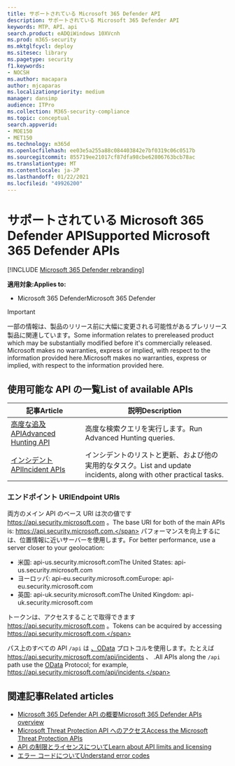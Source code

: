 ```yaml
---
title: サポートされている Microsoft 365 Defender API
description: サポートされている Microsoft 365 Defender API
keywords: MTP、API、api
search.product: eADQiWindows 10XVcnh
ms.prod: m365-security
ms.mktglfcycl: deploy
ms.sitesec: library
ms.pagetype: security
f1.keywords:
- NOCSH
ms.author: macapara
author: mjcaparas
ms.localizationpriority: medium
manager: dansimp
audience: ITPro
ms.collection: M365-security-compliance
ms.topic: conceptual
search.appverid:
- MOE150
- MET150
ms.technology: m365d
ms.openlocfilehash: ee03e5a255a88c084403842e7bf0319c06c0517b
ms.sourcegitcommit: 855719ee21017cf87dfa98cbe62806763bcb78ac
ms.translationtype: MT
ms.contentlocale: ja-JP
ms.lasthandoff: 01/22/2021
ms.locfileid: "49926200"
---
```

# <a name="supported-microsoft-365-defender-apis"></a><span data-ttu-id="dbe41-104">サポートされている Microsoft 365 Defender API</span><span class="sxs-lookup"><span data-stu-id="dbe41-104">Supported Microsoft 365 Defender APIs</span></span> 

[!INCLUDE [Microsoft 365 Defender rebranding](../includes/microsoft-defender.md)]

<span data-ttu-id="dbe41-105">**適用対象:**</span><span class="sxs-lookup"><span data-stu-id="dbe41-105">**Applies to:**</span></span>
- <span data-ttu-id="dbe41-106">Microsoft 365 Defender</span><span class="sxs-lookup"><span data-stu-id="dbe41-106">Microsoft 365 Defender</span></span>

> [!IMPORTANT]
> <span data-ttu-id="dbe41-107">一部の情報は、製品のリリース前に大幅に変更される可能性があるプレリリース製品に関連しています。</span><span class="sxs-lookup"><span data-stu-id="dbe41-107">Some information relates to prereleased product which may be substantially modified before it's commercially released.</span></span> <span data-ttu-id="dbe41-108">Microsoft makes no warranties, express or implied, with respect to the information provided here.</span><span class="sxs-lookup"><span data-stu-id="dbe41-108">Microsoft makes no warranties, express or implied, with respect to the information provided here.</span></span>

## <a name="list-of-available-apis"></a><span data-ttu-id="dbe41-109">使用可能な API の一覧</span><span class="sxs-lookup"><span data-stu-id="dbe41-109">List of available APIs</span></span>

<span data-ttu-id="dbe41-110">記事</span><span class="sxs-lookup"><span data-stu-id="dbe41-110">Article</span></span> | <span data-ttu-id="dbe41-111">説明</span><span class="sxs-lookup"><span data-stu-id="dbe41-111">Description</span></span>
-|-
[<span data-ttu-id="dbe41-112">高度な追及 API</span><span class="sxs-lookup"><span data-stu-id="dbe41-112">Advanced Hunting API</span></span>](api-advanced-hunting.md) | <span data-ttu-id="dbe41-113">高度な検索クエリを実行します。</span><span class="sxs-lookup"><span data-stu-id="dbe41-113">Run Advanced Hunting queries.</span></span>
[<span data-ttu-id="dbe41-114">インシデント API</span><span class="sxs-lookup"><span data-stu-id="dbe41-114">Incident APIs</span></span>](api-incident.md) | <span data-ttu-id="dbe41-115">インシデントのリストと更新、および他の実用的なタスク。</span><span class="sxs-lookup"><span data-stu-id="dbe41-115">List and update incidents, along with other practical tasks.</span></span>

### <a name="endpoint-uris"></a><span data-ttu-id="dbe41-116">エンドポイント URI</span><span class="sxs-lookup"><span data-stu-id="dbe41-116">Endpoint URIs</span></span>

<span data-ttu-id="dbe41-117">両方のメイン API のベース URI は次の値です https://api.security.microsoft.com 。</span><span class="sxs-lookup"><span data-stu-id="dbe41-117">The base URI for both of the main APIs is: https://api.security.microsoft.com.</span></span> <span data-ttu-id="dbe41-118">パフォーマンスを向上するには、位置情報に近いサーバーを使用します。</span><span class="sxs-lookup"><span data-stu-id="dbe41-118">For better performance, use a server closer to your geolocation:</span></span>

- <span data-ttu-id="dbe41-119">米国: api-us.security.microsoft.com</span><span class="sxs-lookup"><span data-stu-id="dbe41-119">The United States: api-us.security.microsoft.com</span></span>
- <span data-ttu-id="dbe41-120">ヨーロッパ: api-eu.security.microsoft.com</span><span class="sxs-lookup"><span data-stu-id="dbe41-120">Europe: api-eu.security.microsoft.com</span></span>
- <span data-ttu-id="dbe41-121">英国: api-uk.security.microsoft.com</span><span class="sxs-lookup"><span data-stu-id="dbe41-121">The United Kingdom: api-uk.security.microsoft.com</span></span>

<span data-ttu-id="dbe41-122">トークンは、アクセスすることで取得できます https://api.security.microsoft.com 。</span><span class="sxs-lookup"><span data-stu-id="dbe41-122">Tokens can be acquired by accessing https://api.security.microsoft.com.</span></span>

<span data-ttu-id="dbe41-123">パス上のすべての API `/api` は [、OData](https://docs.microsoft.com/odata/overview) プロトコルを使用します。たとえば https://api.security.microsoft.com/api/incidents 、 .</span><span class="sxs-lookup"><span data-stu-id="dbe41-123">All APIs along the `/api` path use the [OData](https://docs.microsoft.com/odata/overview) Protocol; for example, https://api.security.microsoft.com/api/incidents.</span></span>

## <a name="related-articles"></a><span data-ttu-id="dbe41-124">関連記事</span><span class="sxs-lookup"><span data-stu-id="dbe41-124">Related articles</span></span>

- [<span data-ttu-id="dbe41-125">Microsoft 365 Defender API の概要</span><span class="sxs-lookup"><span data-stu-id="dbe41-125">Microsoft 365 Defender APIs overview</span></span>](api-overview.md)
- [<span data-ttu-id="dbe41-126">Microsoft Threat Protection API へのアクセス</span><span class="sxs-lookup"><span data-stu-id="dbe41-126">Access the Microsoft Threat Protection APIs</span></span>](api-access.md)
- [<span data-ttu-id="dbe41-127">API の制限とライセンスについて</span><span class="sxs-lookup"><span data-stu-id="dbe41-127">Learn about API limits and licensing</span></span>](api-terms.md)
- [<span data-ttu-id="dbe41-128">エラー コードについて</span><span class="sxs-lookup"><span data-stu-id="dbe41-128">Understand error codes</span></span>](api-error-codes.md)
